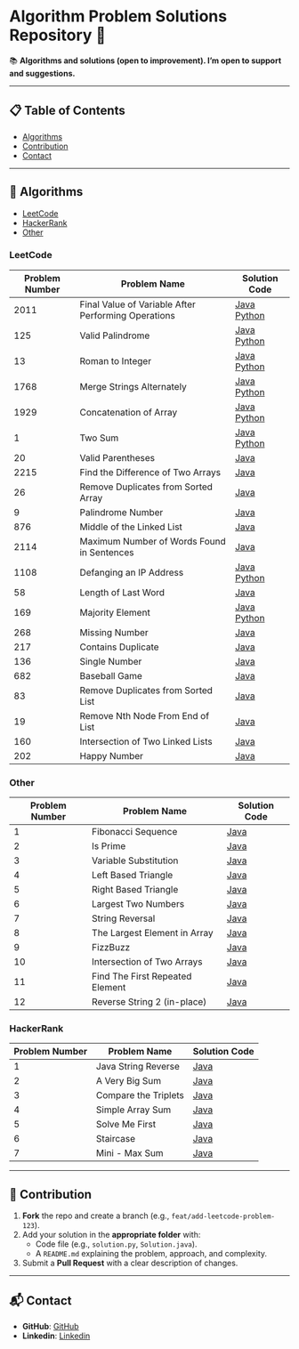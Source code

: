 # Algorithm Problem Solutions Repository 🚀

📚 **Algorithms and solutions (open to improvement). I’m open to support and suggestions.**

---  

## 📋 Table of Contents
- [Algorithms](#-algorithms)
- [Contribution](#-contribution)
- [Contact](#-contact)

---

## 🧩 Algorithms
- [LeetCode](#leetcode)
- [HackerRank](#hackerrank)
- [Other](#other)

### LeetCode

| Problem Number | Problem Name                                        | Solution Code                                                                                                                                     | 
|----------------|-----------------------------------------------------|---------------------------------------------------------------------------------------------------------------------------------------------------|
| 2011           | Final Value of Variable After Performing Operations | [Java](leetcode/2011_FinalValueofVariableAfterPerformingOperations.java) [Python](leetcode/2011_FinalValueofVariableAfterPerformingOperations.py) |
| 125            | Valid Palindrome                                    | [Java](leetcode/125_ValidPalindrome.java) [Python](leetcode/125_ValidPalindrome.py)                                                               |
| 13             | Roman to Integer                                    | [Java](leetcode/13_RomantoInteger.java) [Python](leetcode/13_RomantoInteger.py)                                                                   |
| 1768           | Merge Strings Alternately                           | [Java](leetcode/1768_MergeStringsAlternately.java) [Python](leetcode/1768_MergeStringsAlternately.py)                                             |
| 1929           | Concatenation of Array                              | [Java](leetcode/1929_ConcatenationofArray.java) [Python](leetcode/1929_ConcatenationofArray.py)                                                   |
| 1              | Two Sum                                             | [Java](leetcode/1_TwoSum.java) [Python](leetcode/1_TwoSum.py)                                                                                     |
| 20             | Valid Parentheses                                   | [Java](leetcode/20_ValidParentheses.java)                                |
| 2215           | Find the Difference of Two Arrays                   | [Java](leetcode/2215_FindtheDifferenceofTwoArrays.java)                  |
| 26             | Remove Duplicates from Sorted Array                 | [Java](leetcode/26_RemoveDuplicatesfromSortedArray.java)                 |
| 9              | Palindrome Number                                   | [Java](leetcode/9_PalindromeNumber.java)                                 |
| 876            | Middle of the Linked List                           | [Java](leetcode/876_MiddleoftheLinkedList.java)                          |
| 2114           | Maximum Number of Words Found in Sentences          | [Java](leetcode/2114_MaximumNumberofWordsFoundinSentences.java)          |
| 1108           | Defanging an IP Address                             | [Java](leetcode/1108_DefanginganIPAddress.java) [Python](leetcode/1108_Defanging_An_IP_Address.py)                                                |
| 58             | Length of Last Word                                 | [Java](leetcode/58_LengthofLastWord.java)                                |
| 169            | Majority Element                                    | [Java](leetcode/169_MajorityElement.java) [Python](leetcode/169_MajorityElement.py)                                                               |
| 268            | Missing Number                                      | [Java](leetcode/268_MissingNumber.java)                                  |
| 217            | Contains Duplicate                                  | [Java](leetcode/217_ContainsDuplicate.java)                              |
| 136            | Single Number                                       | [Java](leetcode/136_SingleNumber.java)                                   |
| 682            | Baseball Game                                       | [Java](leetcode/682_BaseballGame.java)                                   |
| 83             | Remove Duplicates from Sorted List                  | [Java](leetcode/83_RemoveDuplicatesfromSortedList.java)                  |
| 19             | Remove Nth Node From End of List                    | [Java](leetcode/19_RemoveNthNodeFromEndofList.java)                      |
| 160            | Intersection of Two Linked Lists                    | [Java](leetcode/160_IntersectionofTwoLinkedLists.java)                   |
| 202            | Happy Number                                        | [Java](leetcode/202_HappyNumber.java)                                    |

### Other

| Problem Number | Problem Name                                        | Solution Code                                                            | 
|----------------|-----------------------------------------------------|--------------------------------------------------------------------------|
| 1              | Fibonacci Sequence                                  | [Java](other/Fibonacci.java)                                             |
| 2              | Is Prime                                            | [Java](other/Prime.java)                                                 |
| 3              | Variable Substitution                               | [Java](other/VariableSubstitution.java)                                  |
| 4              | Left Based Triangle                                 | [Java](other/LeftBasedTriangle.java)                                     |
| 5              | Right Based Triangle                                | [Java](other/RightBasedTriangle.java)                                    |
| 6              | Largest Two Numbers                                 | [Java](other/claude/LargestTwoNumbers.java)                              |
| 7              | String Reversal                                     | [Java](other/claude/StringReversal.java)                                 |
| 8              | The Largest Element in Array                        | [Java](other/deepseek/TheLargestElementInArray.java)                     |
| 9              | FizzBuzz                                            | [Java](other/deepseek/FizzBuzz.java)                                     |
| 10             | Intersection of Two Arrays                          | [Java](other/claude/IntersectionOfTwoArrays.java)                        |
| 11             | Find The First Repeated Element                     | [Java](other/claude/FindTheFirstRepeatedElement.java)                    |
| 12             | Reverse String 2 (in-place)                         | [Java](other/deepseek/ReverseString2.java)                               |

### HackerRank

| Problem Number | Problem Name                                        | Solution Code                                                            | 
|----------------|-----------------------------------------------------|--------------------------------------------------------------------------|
| 1              | Java String Reverse                                 | [Java](hackerrank/Solution.java)                                         |
| 2              | A Very Big Sum                                      | [Java](hackerrank/AVeryBigSum.java)                                      |
| 3              | Compare the Triplets                                | [Java](hackerrank/ComparetheTriplets.java)                               |
| 4              | Simple Array Sum                                    | [Java](hackerrank/SimpleArraySum.java)                                   |
| 5              | Solve Me First                                      | [Java](hackerrank/SolveMeFirst.java)                                     |
| 6              | Staircase                                           | [Java](hackerrank/Staircase.java)                                        |
| 7              | Mini - Max Sum                                      | [Java](hackerrank/MiniMaxSum.java)                                       |

---

## 🤖 Contribution
1. **Fork** the repo and create a branch (e.g., `feat/add-leetcode-problem-123`).  
2. Add your solution in the **appropriate folder** with:  
   - Code file (e.g., `solution.py`, `Solution.java`).  
   - A `README.md` explaining the problem, approach, and complexity.  
3. Submit a **Pull Request** with a clear description of changes.  

---

## 📬 Contact
- **GitHub**: [GitHub](https://github.com/topcualperen)
- **Linkedin**: [Linkedin](https://www.linkedin.com/in/sabri-alperen-topcu/)  